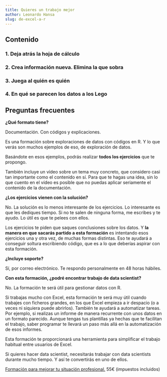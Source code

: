 ```yaml
---
title: Quieres un trabajo mejor
author: Leonardo Hansa
slug: de-excel-a-r
---
```


## Contenido

### 1. Deja atrás la hoja de cálculo

### 2. Crea información nueva. Elimina la que sobra

### 3. Juega al quién es quién

### 4. En qué se parecen los datos a los Lego

## Preguntas frecuentes

**¿Qué formato tiene?**

Documentación. Con códigos y explicaciones. 

Es una formación sobre exploraciones de datos con códigos en R. Y lo que verás son muchos ejemplos de eso, de exploración de datos. 

Basándote en esos ejemplos, podrás realizar **todos los ejercicios** que te propongo.

También incluye un vídeo sobre un tema muy concreto, que considero casi tan importante como el contenido en sí. Para que te hagas una idea, sin lo que cuento en el vídeo es posible que no puedas aplicar seriamente el contenido de la documentación.

**¿Los ejercicios vienen con la solución?**

No. La solución es lo menos interesante de los ejercicios. Lo interesante es que les dediques tiempo. Si no te salen de ninguna forma, me escribes y te ayudo. Lo útil es que te pelees con ellos. 

Los ejercicios te piden que saques conclusiones sobre los datos. Y **la manera en que sacarás partido a esta formación** es intentando esos ejercicios una y otra vez, de muchas formas distintas. Eso te ayudará a conseguir soltura escribiendo código, que es a lo que deberías aspirar con esta formación.

**¿Incluye soporte?**

Sí, por correo electrónico. Te respondo personalmente en 48 horas hábiles.

**Con esta formación, ¿podré encontrar trabajo de data scientist?**

No. La formación te será útil para gestionar datos con R. 

Si trabajas mucho con Excel, esta formación te será muy útil cuando trabajes con ficheros grandes, en los que Excel empieza a ir despacio (o a veces ni siquiera puede abrirlos). También te ayudará a automatizar tareas. Por ejemplo, si realizas un informe de manera recurrente con unos datos en un formato parecido. Aunque tengas tus plantillas ya hechas que te facilitan el trabajo, saber programar te llevará un paso más allá en la automatización de esos informes. 

Esta formación te proporcionará una herramienta para simplificar el trabajo habitual entre usuarios de Excel. 

Si quieres hacer data scientist, necesitarás trabajar con data scientists durante mucho tiempo. Y así te convertirás en uno de ellos.


[Formación para mejorar tu situación profesional.](https://buy.stripe.com/bIYbLi5pc0Fd1X25kk)  55€ (impuestos incluidos)


